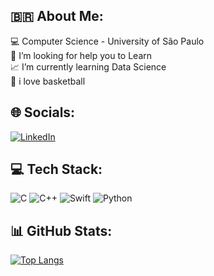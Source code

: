 ## 🇧🇷 About Me:
💻 Computer Science - University of São Paulo<br>🤝 I’m looking for help you to Learn<br>📈 I’m currently learning Data Science<br>🏀 i love basketball


## 🌐 Socials:
[![LinkedIn](https://img.shields.io/badge/LinkedIn-%230077B5.svg?logo=linkedin&logoColor=white)](https://linkedin.com/in/isaac-rosendo-4703b418a) 

## 💻 Tech Stack:
![C](https://img.shields.io/badge/c-%2300599C.svg?style=flat&logo=c&logoColor=white) 
![C++](https://img.shields.io/badge/c++-%2300599C.svg?style=flat&logo=c%2B%2B&logoColor=white) 
![Swift](https://img.shields.io/badge/swift-F54A2A?style=flat&logo=swift&logoColor=white) 
![Python](https://img.shields.io/badge/python-3670A0?style=flat&logo=python&logoColor=ffdd54)

## 📊 GitHub Stats:
[![Top Langs](https://github-readme-stats.vercel.app/api/top-langs/?username=IsaacHaRR&layout=compact)](https://github.com/IsaacHaRR/github-readme-stats)

